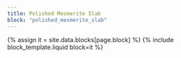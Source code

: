```yaml
---
title: Polished Mesmerite Slab
block: "polished_mesmerite_slab"
---
```


{% assign it = site.data.blocks[page.block] %}
{% include block_template.liquid block=it %}

